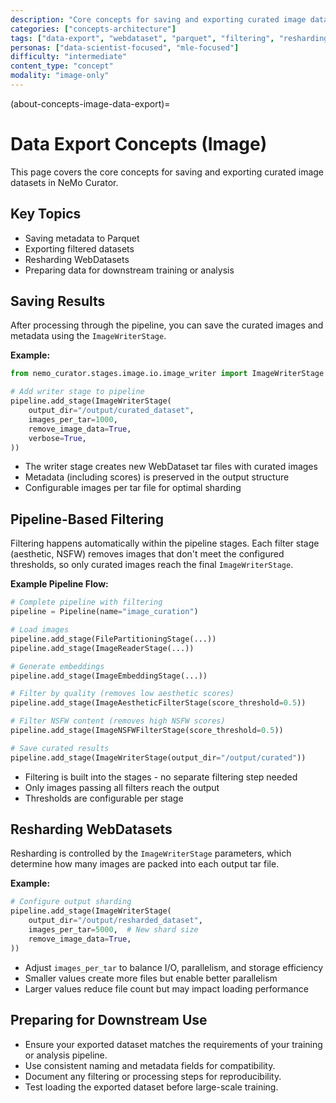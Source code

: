 ```yaml
---
description: "Core concepts for saving and exporting curated image datasets including metadata, filtering, and resharding"
categories: ["concepts-architecture"]
tags: ["data-export", "webdataset", "parquet", "filtering", "resharding", "metadata"]
personas: ["data-scientist-focused", "mle-focused"]
difficulty: "intermediate"
content_type: "concept"
modality: "image-only"
---
```


(about-concepts-image-data-export)=
# Data Export Concepts (Image)

This page covers the core concepts for saving and exporting curated image datasets in NeMo Curator.

## Key Topics
- Saving metadata to Parquet
- Exporting filtered datasets
- Resharding WebDatasets
- Preparing data for downstream training or analysis

## Saving Results

After processing through the pipeline, you can save the curated images and metadata using the `ImageWriterStage`.

**Example:**
```python
from nemo_curator.stages.image.io.image_writer import ImageWriterStage

# Add writer stage to pipeline
pipeline.add_stage(ImageWriterStage(
    output_dir="/output/curated_dataset",
    images_per_tar=1000,
    remove_image_data=True,
    verbose=True,
))
```
- The writer stage creates new WebDataset tar files with curated images
- Metadata (including scores) is preserved in the output structure
- Configurable images per tar file for optimal sharding

## Pipeline-Based Filtering

Filtering happens automatically within the pipeline stages. Each filter stage (aesthetic, NSFW) removes images that don't meet the configured thresholds, so only curated images reach the final `ImageWriterStage`.

**Example Pipeline Flow:**
```python
# Complete pipeline with filtering
pipeline = Pipeline(name="image_curation")

# Load images
pipeline.add_stage(FilePartitioningStage(...))
pipeline.add_stage(ImageReaderStage(...))

# Generate embeddings
pipeline.add_stage(ImageEmbeddingStage(...))

# Filter by quality (removes low aesthetic scores)
pipeline.add_stage(ImageAestheticFilterStage(score_threshold=0.5))

# Filter NSFW content (removes high NSFW scores)  
pipeline.add_stage(ImageNSFWFilterStage(score_threshold=0.5))

# Save curated results
pipeline.add_stage(ImageWriterStage(output_dir="/output/curated"))
```
- Filtering is built into the stages - no separate filtering step needed
- Only images passing all filters reach the output
- Thresholds are configurable per stage

## Resharding WebDatasets

Resharding is controlled by the `ImageWriterStage` parameters, which determine how many images are packed into each output tar file.

**Example:**
```python
# Configure output sharding
pipeline.add_stage(ImageWriterStage(
    output_dir="/output/resharded_dataset",
    images_per_tar=5000,  # New shard size
    remove_image_data=True,
))
```
- Adjust `images_per_tar` to balance I/O, parallelism, and storage efficiency
- Smaller values create more files but enable better parallelism
- Larger values reduce file count but may impact loading performance

## Preparing for Downstream Use
- Ensure your exported dataset matches the requirements of your training or analysis pipeline.
- Use consistent naming and metadata fields for compatibility.
- Document any filtering or processing steps for reproducibility.
- Test loading the exported dataset before large-scale training.

<!-- Detailed content to be added here. --> 